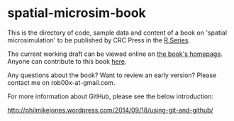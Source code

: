 spatial-microsim-book
=====================

This is the directory of code, sample data and content of a book on
'spatial microsimulation' to be published by CRC Press in the
[R Series](http://www.crcpress.com/browse/series/crctherser).

The current working draft can be viewed online on
[the book's homepage](http://robinlovelace.net/spatial-microsim-book/).
Anyone can contribute to this book [here](https://github.com/Robinlovelace/spatial-microsim-book/edit/master/book-cambridge.Rmd).

Any questions about the book? Want to review an early version?
Please contact me on rob00x-at-gmail.com.

For more information about GitHub, please see the below introduction:

http://philmikejones.wordpress.com/2014/09/18/using-git-and-github/
